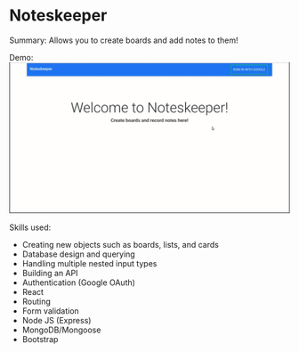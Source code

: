 # Noteskeeper

Summary:
Allows you to create boards and add notes to them!

Demo:
![](Noteskeeper.gif)

Skills used:

- Creating new objects such as boards, lists, and cards  
- Database design and querying
- Handling multiple nested input types
- Building an API
- Authentication (Google OAuth)
- React
- Routing
- Form validation
- Node JS (Express)
- MongoDB/Mongoose
- Bootstrap

